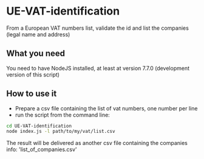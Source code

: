 # UE-VAT-identification
From a European VAT numbers list, validate the id and list the companies (legal name and address)

## What you need

You need to have NodeJS installed, at least at version 7.7.0 (development version of this script)

## How to use it
 * Prepare a csv file containing the list of vat numbers, one number per line
 * run the script from the command line:

``` bash
cd UE-VAT-identification
node index.js -l path/to/my/vat/list.csv
```
The result will be delivered as another csv file containing the companies info: 'list_of_companies.csv'
